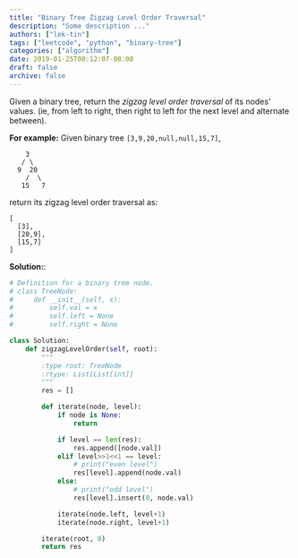 ```yaml
---
title: "Binary Tree Zigzag Level Order Traversal"
description: "Some description ..."
authors: ["lek-tin"]
tags: ["leetcode", "python", "binary-tree"]
categories: ["algorithm"]
date: 2019-01-25T00:12:07-08:00
draft: false
archive: false
---
```

Given a binary tree, return the _zigzag level order traversal_ of its nodes' values. (ie, from left to right, then right to left for the next level and alternate between).

**For example:**
Given binary tree `[3,9,20,null,null,15,7]`,
```
    3
   / \
  9  20
    /  \
   15   7
```
return its zigzag level order traversal as:
```
[
  [3],
  [20,9],
  [15,7]
]
```
**Solution:**:
```python
# Definition for a binary tree node.
# class TreeNode:
#     def __init__(self, x):
#         self.val = x
#         self.left = None
#         self.right = None

class Solution:
    def zigzagLevelOrder(self, root):
        """
        :type root: TreeNode
        :rtype: List[List[int]]
        """
        res = []

        def iterate(node, level):
            if node is None:
                return

            if level == len(res):
                res.append([node.val])
            elif level>>1<<1 == level:
                # print("even level")
                res[level].append(node.val)
            else:
                # print("odd level")
                res[level].insert(0, node.val)

            iterate(node.left, level+1)
            iterate(node.right, level+1)

        iterate(root, 0)
        return res
```
